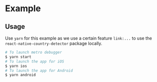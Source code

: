 # Example

## Usage

Use `yarn` for this example as we use a certain feature `link:...` to use the `react-native-country-detector` package locally.

```sh
# To launch metro debugger
$ yarn start
# To launch the app for iOS
$ yarn ios
# To launch the app for Android
$ yarn android
```
